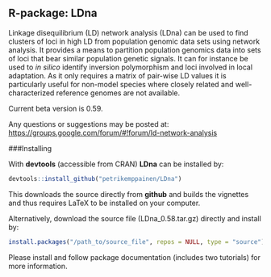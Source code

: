 R-package: LDna
-------------

Linkage disequilibrium (LD) network analysis (LDna) can be used to find clusters of loci in high LD from population genomic data sets using network analysis. It provides a means to partition population genomics data into sets of loci that bear similar population genetic signals. It can for instance be used to *in silico* identify inversion polymorphism and loci involved in local adaptation. As it only requires a matrix of pair-wise LD values it is particularly useful for non-model species where closely related and well-characterized reference genomes are not available.

Current beta version is 0.59.

Any questions or suggestions may be posted at: https://groups.google.com/forum/#!forum/ld-network-analysis

###Installing

With **devtools** (accessible from CRAN) **LDna** can be installed by:
```r
devtools::install_github("petrikemppainen/LDna")
```
This downloads the source directly from **github** and builds the vignettes and thus requires LaTeX to be installed on your computer.

Alternatively, download the source file (LDna_0.58.tar.gz) directly and install by:
```r
install.packages("/path_to/source_file", repos = NULL, type = "source")
```
Please install and follow package documentation (includes two tutorials) for more information.